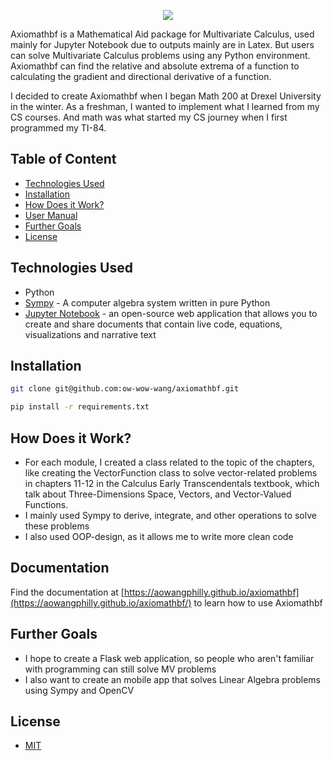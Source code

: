 <p align="center">
  <img src="axiomathbflogo.png"/>
</p>

Axiomathbf is a Mathematical Aid package for Multivariate Calculus, used mainly for Jupyter Notebook due to outputs mainly are in Latex. But users can solve Multivariate Calculus problems using any Python environment. Axiomathbf can find the relative and absolute extrema of a function to calculating the gradient and directional derivative of a function.

I decided to create Axiomathbf when I began Math 200 at Drexel University in the winter. As a freshman, I wanted to implement what I learned from my CS courses. And math was what started my CS journey when I first programmed my TI-84.

## Table of Content

* [Technologies Used](#tech)
* [Installation](#install)
* [How Does it Work?](#how)
* [User Manual](#user)
* [Further Goals](#goals)
* [License](#license)

## <div id="tech"> Technologies Used </div>

* Python
* [Sympy](https://www.sympy.org/en/index.html) - A computer algebra system written in pure Python
* [Jupyter Notebook](https://jupyter.org/) - an open-source web application that allows you to create and share documents that contain live code, equations, visualizations and narrative text

##  <div id="install"> Installation </div>

``` bash
git clone git@github.com:ow-wow-wang/axiomathbf.git
```

``` bash
pip install -r requirements.txt
```

##  <div id="how"> How Does it Work? </div>

* For each module, I created a class related to the topic of the chapters, like creating the VectorFunction class to solve vector-related problems in chapters 11-12 in the Calculus Early Transcendentals textbook, which talk about Three-Dimensions Space, Vectors, and Vector-Valued Functions.
* I mainly used Sympy to derive, integrate, and other operations to solve these problems
* I also used OOP-design, as it allows me to write more clean code

##  <div id="user"> Documentation </div>

Find the documentation at [https://aowangphilly.github.io/axiomathbf](https://aowangphilly.github.io/axiomathbf/) to learn how to use Axiomathbf

##  <div id="goals"> Further Goals </div>

* I hope to create a Flask web application, so people who aren't familiar with programming can still solve MV problems
* I also want to create an mobile app that solves Linear Algebra problems using Sympy and OpenCV

##  <div id="license">  License </div>

  + [MIT](https://choosealicense.com/licenses/mit/)
